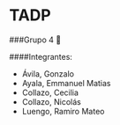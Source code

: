 # TADP

###Grupo 4 :rocket:

####Integrantes:
* Ávila, Gonzalo
* Ayala, Emmanuel Matias
* Collazo, Cecilia
* Collazo, Nicolás
* Luengo, Ramiro Mateo
